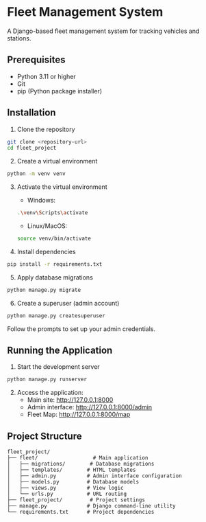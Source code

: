 # Fleet Management System

A Django-based fleet management system for tracking vehicles and stations.

## Prerequisites

- Python 3.11 or higher
- Git
- pip (Python package installer)

## Installation

1. Clone the repository
```bash
git clone <repository-url>
cd fleet_project
```

2. Create a virtual environment
```bash
python -m venv venv
```

3. Activate the virtual environment
   - Windows:
   ```bash
   .\venv\Scripts\activate
   ```
   - Linux/MacOS:
   ```bash
   source venv/bin/activate
   ```

4. Install dependencies
```bash
pip install -r requirements.txt
```

5. Apply database migrations
```bash
python manage.py migrate
```

6. Create a superuser (admin account)
```bash
python manage.py createsuperuser
```
Follow the prompts to set up your admin credentials.

## Running the Application

1. Start the development server
```bash
python manage.py runserver
```

2. Access the application:
   - Main site: http://127.0.0.1:8000
   - Admin interface: http://127.0.0.1:8000/admin
   - Fleet Map: http://127.0.0.1:8000/map


## Project Structure

```
fleet_project/
├── fleet/                  # Main application
│   ├── migrations/        # Database migrations
│   ├── templates/        # HTML templates
│   ├── admin.py          # Admin interface configuration
│   ├── models.py         # Database models
│   ├── views.py          # View logic
│   └── urls.py           # URL routing
├── fleet_project/         # Project settings
├── manage.py             # Django command-line utility
└── requirements.txt      # Project dependencies
```
